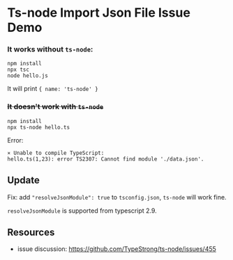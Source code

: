 Ts-node Import Json File Issue Demo
===================================

### It works without `ts-node`:

```
npm install
npx tsc
node hello.js
```

It will print `{ name: 'ts-node' }`

### <s>It doesn't work with `ts-node`</s>

```
npm install
npx ts-node hello.ts
```

Error:

```
⨯ Unable to compile TypeScript:
hello.ts(1,23): error TS2307: Cannot find module './data.json'.
```

Update
------

Fix: add `"resolveJsonModule": true` to `tsconfig.json`, `ts-node` will work fine.

`resolveJsonModule` is supported from typescript 2.9.

Resources
---------

- issue discussion: https://github.com/TypeStrong/ts-node/issues/455